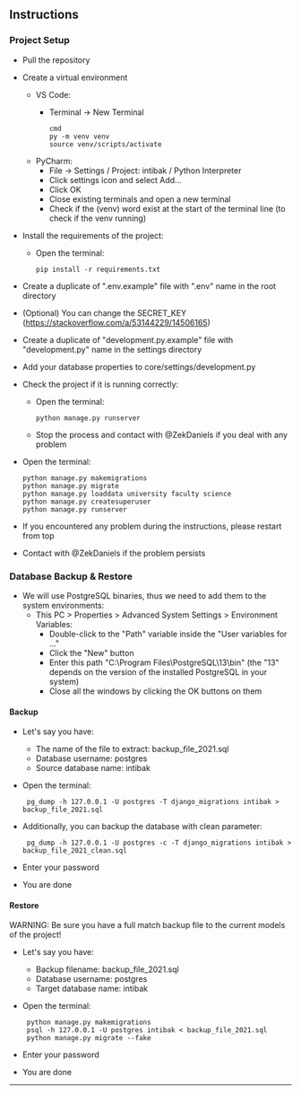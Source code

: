 ## Instructions

### Project Setup

- Pull the repository
- Create a virtual environment
    - VS Code:
        - Terminal -> New Terminal
 
              cmd
              py -m venv venv
              source venv/scripts/activate
    - PyCharm:
        - File -> Settings / Project: intibak / Python Interpreter
        - Click settings icon and select Add...
        - Click OK
        - Close existing terminals and open a new terminal
        - Check if the (venv) word exist at the start of the terminal line (to check if the venv running)
- Install the requirements of the project:
    - Open the terminal:

          pip install -r requirements.txt
- Create a duplicate of ".env.example" file with ".env" name in the root directory
- (Optional) You can change the SECRET_KEY (https://stackoverflow.com/a/53144229/14506165)
- Create a duplicate of "development.py.example" file with "development.py" name in the settings directory
- Add your database properties to core/settings/development.py
- Check the project if it is running correctly:
    - Open the terminal:

          python manage.py runserver
    - Stop the process and contact with @ZekDaniels if you deal with any problem
- Open the terminal:

      python manage.py makemigrations
      python manage.py migrate
      python manage.py loaddata university faculty science
      python manage.py createsuperuser
      python manage.py runserver
- If you encountered any problem during the instructions, please restart from top
- Contact with @ZekDaniels if the problem persists

### Database Backup & Restore

- We will use PostgreSQL binaries, thus we need to add them to the system environments:
    - This PC > Properties > Advanced System Settings > Environment Variables:
        - Double-click to the "Path" variable inside the "User variables for ..."
        - Click the "New" button
        - Enter this path "C:\Program Files\PostgreSQL\13\bin" (the "13" depends on the version of the installed PostgreSQL in your system)
        - Close all the windows by clicking the OK buttons on them

#### Backup

- Let's say you have:
    - The name of the file to extract: backup_file_2021.sql
    - Database username: postgres
    - Source database name: intibak
- Open the terminal:

       pg_dump -h 127.0.0.1 -U postgres -T django_migrations intibak > backup_file_2021.sql
- Additionally, you can backup the database with clean parameter:
    
       pg_dump -h 127.0.0.1 -U postgres -c -T django_migrations intibak > backup_file_2021_clean.sql
- Enter your password
- You are done

#### Restore
WARNING: Be sure you have a full match backup file to the current models of the project!

- Let's say you have:
    - Backup filename: backup_file_2021.sql
    - Database username: postgres
    - Target database name: intibak
- Open the terminal:

       python manage.py makemigrations
       psql -h 127.0.0.1 -U postgres intibak < backup_file_2021.sql
       python manage.py migrate --fake
- Enter your password
- You are done

---
